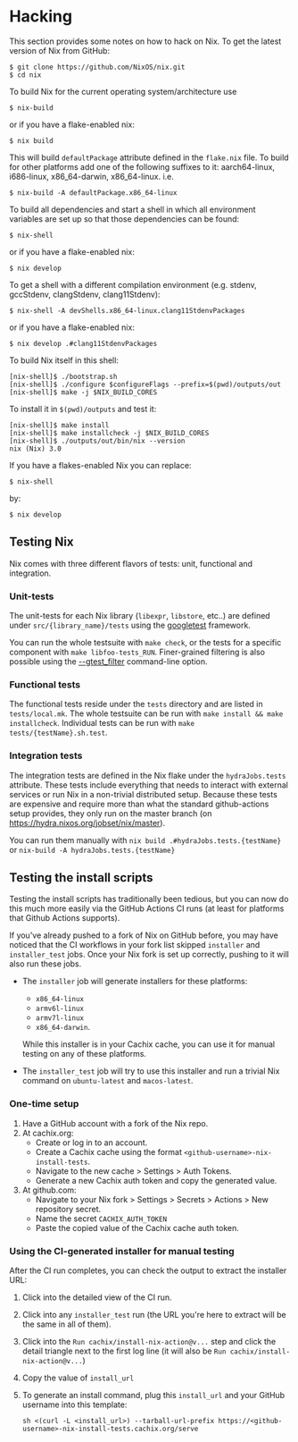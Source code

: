 # Hacking

This section provides some notes on how to hack on Nix. To get the
latest version of Nix from GitHub:

```console
$ git clone https://github.com/NixOS/nix.git
$ cd nix
```

To build Nix for the current operating system/architecture use

```console
$ nix-build
```

or if you have a flake-enabled nix:

```console
$ nix build
```

This will build `defaultPackage` attribute defined in the `flake.nix`
file. To build for other platforms add one of the following suffixes to
it: aarch64-linux, i686-linux, x86\_64-darwin, x86\_64-linux. i.e.

```console
$ nix-build -A defaultPackage.x86_64-linux
```

To build all dependencies and start a shell in which all environment
variables are set up so that those dependencies can be found:

```console
$ nix-shell
```

or if you have a flake-enabled nix:

```console
$ nix develop
```

To get a shell with a different compilation environment (e.g. stdenv,
gccStdenv, clangStdenv, clang11Stdenv):

```console
$ nix-shell -A devShells.x86_64-linux.clang11StdenvPackages
```

or if you have a flake-enabled nix:

```console
$ nix develop .#clang11StdenvPackages
```

To build Nix itself in this shell:

```console
[nix-shell]$ ./bootstrap.sh
[nix-shell]$ ./configure $configureFlags --prefix=$(pwd)/outputs/out
[nix-shell]$ make -j $NIX_BUILD_CORES
```

To install it in `$(pwd)/outputs` and test it:

```console
[nix-shell]$ make install
[nix-shell]$ make installcheck -j $NIX_BUILD_CORES
[nix-shell]$ ./outputs/out/bin/nix --version
nix (Nix) 3.0
```

If you have a flakes-enabled Nix you can replace:

```console
$ nix-shell
```

by:

```console
$ nix develop
```

## Testing Nix

Nix comes with three different flavors of tests: unit, functional and integration.

### Unit-tests

The unit-tests for each Nix library (`libexpr`, `libstore`, etc..) are defined
under `src/{library_name}/tests` using the
[googletest](https://google.github.io/googletest/) framework.

You can run the whole testsuite with `make check`, or the tests for a specific component with `make libfoo-tests_RUN`. Finer-grained filtering is also possible using the [--gtest_filter](https://google.github.io/googletest/advanced.html#running-a-subset-of-the-tests) command-line option.

### Functional tests

The functional tests reside under the `tests` directory and are listed in `tests/local.mk`.
The whole testsuite can be run with `make install && make installcheck`.
Individual tests can be run with `make tests/{testName}.sh.test`.

### Integration tests

The integration tests are defined in the Nix flake under the `hydraJobs.tests` attribute.
These tests include everything that needs to interact with external services or run Nix in a non-trivial distributed setup.
Because these tests are expensive and require more than what the standard github-actions setup provides, they only run on the master branch (on <https://hydra.nixos.org/jobset/nix/master>).

You can run them manually with `nix build .#hydraJobs.tests.{testName}` or `nix-build -A hydraJobs.tests.{testName}`

## Testing the install scripts

Testing the install scripts has traditionally been tedious, but you can now do this much more easily via the GitHub Actions CI runs (at least for platforms that Github Actions supports).

If you've already pushed to a fork of Nix on GitHub before, you may have noticed that the CI workflows in your fork list skipped `installer` and `installer_test` jobs. Once your Nix fork is set up correctly, pushing to it will also run these jobs.
- The `installer` job will generate installers for these platforms:
  - `x86_64-linux`
  - `armv6l-linux`
  - `armv7l-linux`
  - `x86_64-darwin`.
  
  While this installer is in your Cachix cache, you can use it for manual testing on any of these platforms.
- The `installer_test` job will try to use this installer and run a trivial Nix command on `ubuntu-latest` and `macos-latest`.

### One-time setup

1. Have a GitHub account with a fork of the Nix repo.
2. At cachix.org:
    - Create or log in to an account.
    - Create a Cachix cache using the format `<github-username>-nix-install-tests`.
    - Navigate to the new cache > Settings > Auth Tokens.
    - Generate a new Cachix auth token and copy the generated value.
4. At github.com:
    - Navigate to your Nix fork > Settings > Secrets > Actions > New repository secret.
    - Name the secret `CACHIX_AUTH_TOKEN`
    - Paste the copied value of the Cachix cache auth token.

### Using the CI-generated installer for manual testing

After the CI run completes, you can check the output to extract the installer URL:
1. Click into the detailed view of the CI run.
2. Click into any `installer_test` run (the URL you're here to extract will be the same in all of them).
3. Click into the `Run cachix/install-nix-action@v...` step and click the detail triangle next to the first log line (it will also be `Run cachix/install-nix-action@v...`)
4. Copy the value of `install_url`
5. To generate an install command, plug this `install_url` and your GitHub username into this template:

    ```console
    sh <(curl -L <install_url>) --tarball-url-prefix https://<github-username>-nix-install-tests.cachix.org/serve
    ```

<!-- ### Manually generating test installers

There's obviously a manual way to do this, and it's still the only way for
platforms that lack GA runners.

I did do this back in Fall 2020 (before the GA approach encouraged here). I'll
sketch what I recall in case it encourages someone to fill in detail, but: I
didn't know what I was doing at the time and had to fumble/ask around a lot--
so I don't want to uphold any of it as "right". It may have been dumb or
the _hard_ way from the getgo. Fundamentals may have changed since.

Here's the build command I used to do this on and for x86_64-darwin:
nix build --out-link /tmp/foo ".#checks.x86_64-darwin.binaryTarball"

I used the stable out-link to make it easier to script the next steps:
link=$(readlink /tmp/foo)
cp $link/*-darwin.tar.xz ~/somewheres

I've lost the last steps and am just going from memory:

From here, I think I had to extract and modify the `install` script to point
it at this tarball (which I scped to my own site, but it might make more sense
to just share them locally). I extracted this script once and then just
search/replaced in it for each new build.

The installer now supports a `--tarball-url-prefix` flag which _may_ have
solved this need?
-->
